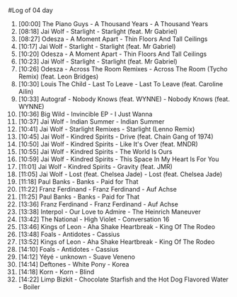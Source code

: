 #Log of 04 day

1. [00:00] The Piano Guys - A Thousand Years - A Thousand Years
1. [08:18] Jai Wolf - Starlight - Starlight (feat. Mr Gabriel)
1. [08:27] Odesza - A Moment Apart - Thin Floors And Tall Ceilings
1. [10:17] Jai Wolf - Starlight - Starlight (feat. Mr Gabriel)
1. [10:20] Odesza - A Moment Apart - Thin Floors And Tall Ceilings
1. [10:23] Jai Wolf - Starlight - Starlight (feat. Mr Gabriel)
1. [10:26] Odesza - Across The Room Remixes - Across The Room (Tycho Remix) (feat. Leon Bridges)
1. [10:30] Louis The Child - Last To Leave - Last To Leave (feat. Caroline Ailin)
1. [10:33] Autograf - Nobody Knows (feat. WYNNE) - Nobody Knows (feat. WYNNE)
1. [10:36] Big Wild - Invincible EP - I Just Wanna
1. [10:37] Jai Wolf - Indian Summer - Indian Summer
1. [10:41] Jai Wolf - Starlight Remixes - Starlight (Lenno Remix)
1. [10:45] Jai Wolf - Kindred Spirits - Drive (feat. Chain Gang of 1974)
1. [10:50] Jai Wolf - Kindred Spirits - Like It's Over (feat. MNDR)
1. [10:55] Jai Wolf - Kindred Spirits - The World Is Ours
1. [10:59] Jai Wolf - Kindred Spirits - This Space In My Heart Is For You
1. [11:01] Jai Wolf - Kindred Spirits - Gravity (feat. JMR)
1. [11:05] Jai Wolf - Lost (feat. Chelsea Jade) - Lost (feat. Chelsea Jade)
1. [11:18] Paul Banks - Banks - Paid for That
1. [11:22] Franz Ferdinand - Franz Ferdinand - Auf Achse
1. [11:25] Paul Banks - Banks - Paid for That
1. [13:36] Franz Ferdinand - Franz Ferdinand - Auf Achse
1. [13:38] Interpol - Our Love to Admire - The Heinrich Maneuver
1. [13:42] The National - High Violet - Conversation 16
1. [13:46] Kings of Leon - Aha Shake Heartbreak - King Of The Rodeo
1. [13:48] Foals - Antidotes - Cassius
1. [13:52] Kings of Leon - Aha Shake Heartbreak - King Of The Rodeo
1. [14:10] Foals - Antidotes - Cassius
1. [14:12] Yéyé - unknown - Suave Veneno
1. [14:14] Deftones - White Pony - Korea
1. [14:18] Korn - Korn - Blind
1. [14:22] Limp Bizkit - Chocolate Starfish and the Hot Dog Flavored Water - Boiler
